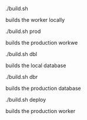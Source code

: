 ./build.sh

builds the worker locally

./build.sh prod

builds the production workwe

./build.sh dbl

builds the local database

./build.sh dbr

builds the production database

./build.sh deploy

builds the production worker
